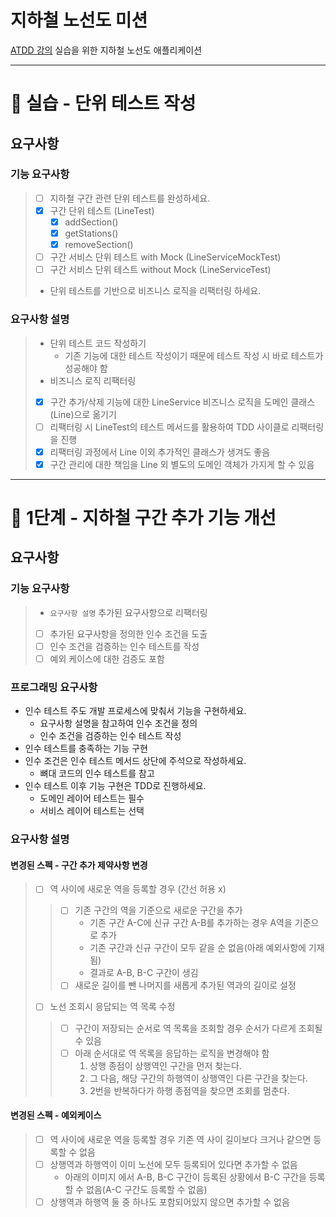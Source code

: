# 지하철 노선도 미션
[ATDD 강의](https://edu.nextstep.camp/c/R89PYi5H) 실습을 위한 지하철 노선도 애플리케이션

---
# 🚀 실습 - 단위 테스트 작성

## 요구사항

### 기능 요구사항

> - [ ] 지하철 구간 관련 단위 테스트를 완성하세요.
>  - [x] 구간 단위 테스트 (LineTest)
>    - [x] addSection()
>    - [x] getStations()
>    - [x] removeSection()
>  - [ ] 구간 서비스 단위 테스트 with Mock (LineServiceMockTest)
>  - [ ] 구간 서비스 단위 테스트 without Mock (LineServiceTest)
> - 단위 테스트를 기반으로 비즈니스 로직을 리팩터링 하세요.

### 요구사항 설명
> - 단위 테스트 코드 작성하기
>   - 기존 기능에 대한 테스트 작성이기 때문에 테스트 작성 시 바로 테스트가 성공해야 함
> - 비즈니스 로직 리팩터링 
>  - [x] 구간 추가/삭제 기능에 대한 LineService 비즈니스 로직을 도메인 클래스(Line)으로 옮기기
>  - [ ] 리팩터링 시 LineTest의 테스트 메서드를 활용하여 TDD 사이클로 리팩터링을 진행
>  - [x] 리팩터링 과정에서 Line 이외 추가적인 클래스가 생겨도 좋음
>  - [x] 구간 관리에 대한 책임을 Line 외 별도의 도메인 객체가 가지게 할 수 있음
---

# 🚀 1단계 - 지하철 구간 추가 기능 개선

## 요구사항

### 기능 요구사항

> - `요구사항 설명` 추가된 요구사항으로 리팩터링
> - [ ] 추가된 요구사항을 정의한 인수 조건을 도출
> - [ ] 인수 조건을 검증하는 인수 테스트를 작성
> - [ ] 예외 케이스에 대한 검증도 포함


### 프로그래밍 요구사항
- 인수 테스트 주도 개발 프로세스에 맞춰서 기능을 구현하세요.
  - 요구사항 설명을 참고하여 인수 조건을 정의
  - 인수 조건을 검증하는 인수 테스트 작성
- 인수 테스트를 충족하는 기능 구현
- 인수 조건은 인수 테스트 메서드 상단에 주석으로 작성하세요.
  - 뼈대 코드의 인수 테스트를 참고
- 인수 테스트 이후 기능 구현은 TDD로 진행하세요.
  - 도메인 레이어 테스트는 필수
  - 서비스 레이어 테스트는 선택

### 요구사항 설명

#### 변경된 스펙 - 구간 추가 제약사항 변경

> - [ ] 역 사이에 새로운 역을 등록할 경우 (간선 허용 x)
>> - [ ] 기존 구간의 역을 기준으로 새로운 구간을 추가
>>   - 기존 구간 A-C에 신규 구간 A-B를 추가하는 경우 A역을 기준으로 추가
>>   - 기존 구간과 신규 구간이 모두 같을 순 없음(아래 예외사항에 기재됨)
>>   - 결과로 A-B, B-C 구간이 생김
>> - [ ] 새로운 길이를 뺀 나머지를 새롭게 추가된 역과의 길이로 설정
> - [ ] 노선 조회시 응답되는 역 목록 수정
>> - [ ] 구간이 저장되는 순서로 역 목록을 조회할 경우 순서가 다르게 조회될 수 있음
>> - [ ] 아래 순서대로 역 목록을 응답하는 로직을 변경해야 함
>>   1. 상행 종점이 상행역인 구간을 먼저 찾는다.
>>   2. 그 다음, 해당 구간의 하행역이 상행역인 다른 구간을 찾는다.
>>   3. 2번을 반복하다가 하행 종점역을 찾으면 조회를 멈춘다.
 

#### 변경된 스펙 - 예외케이스
> - [ ] 역 사이에 새로운 역을 등록할 경우 기존 역 사이 길이보다 크거나 같으면 등록할 수 없음
> - [ ] 상행역과 하행역이 이미 노선에 모두 등록되어 있다면 추가할 수 없음
>   - 아래의 이미지 에서 A-B, B-C 구간이 등록된 상황에서 B-C 구간을 등록할 수 없음(A-C 구간도 등록할 수 없음)
> - [ ] 상행역과 하행역 둘 중 하나도 포함되어있지 않으면 추가할 수 없음
